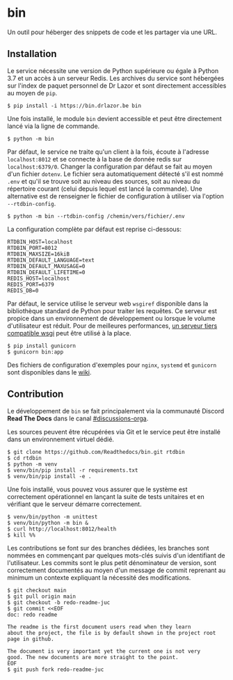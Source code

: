 # bin

Un outil pour héberger des snippets de code et les partager via une URL.

## Installation

Le service nécessite une version de Python supérieure ou égale à Python 3.7 et un accès à un serveur Redis. Les archives du service sont hébergées sur l'index de paquet personnel de Dr Lazor et sont directement accessibles au moyen de `pip`.

	$ pip install -i https://bin.drlazor.be bin

Une fois installé, le module `bin` devient accessible et peut être directement lancé via la ligne de commande.

	$ python -m bin

Par défaut, le service ne traite qu'un client à la fois, écoute à l'adresse `localhost:8012` et se connecte à la base de donnée redis sur `localhost:6379/0`. Changer la configuration par défaut se fait au moyen d'un fichier `dotenv`. Le fichier sera automatiquement détecté s'il est nommé `.env` et qu'il se trouve soit au niveau des sources, soit au niveau du répertoire courant (celui depuis lequel est lancé la commande). Une alternative est de renseigner le fichier de configuration à utiliser via l'option `--rtdbin-config`.

	$ python -m bin --rtdbin-config /chemin/vers/fichier/.env

La configuration complète par défaut est reprise ci-dessous:

    RTDBIN_HOST=localhost
    RTDBIN_PORT=8012
    RTDBIN_MAXSIZE=16kiB
    RTDBIN_DEFAULT_LANGUAGE=text
    RTDBIN_DEFAULT_MAXUSAGE=0
    RTDBIN_DEFAULT_LIFETIME=0
    REDIS_HOST=localhost
    REDIS_PORT=6379
    REDIS_DB=0

Par défaut, le service utilise le serveur web `wsgiref` disponible dans la bibliothèque standard de Python pour traiter les requêtes. Ce serveur est propice dans un environnement de développement ou lorsque le volume d'utilisateur est réduit. Pour de meilleures performances, [un serveur tiers compatible wsgi](https://wsgi.readthedocs.io/en/latest/servers.html) peut être utilisé à la place.

	$ pip install gunicorn
	$ gunicorn bin:app

Des fichiers de configuration d'exemples pour `nginx`, `systemd` et `gunicorn` sont disponibles dans le [wiki](https://github.com/readthedocs-fr/bin/wiki/systemd-nginx-gunicorn).

## Contribution

Le développement de `bin` se fait principalement via la communauté Discord **Read The Docs** dans le canal [#discussions-orga](https://discord.gg/FECbXpmj7m).

Les sources peuvent être récupérées via Git et le service peut être installé dans un environnement virtuel dédié.

	$ git clone https://github.com/Readthedocs/bin.git rtdbin
	$ cd rtdbin
	$ python -m venv
	$ venv/bin/pip install -r requirements.txt
	$ venv/bin/pip install -e .

Une fois installé, vous pouvez vous assurer que le système est correctement opérationnel en lançant la suite de tests unitaires et en vérifiant que le serveur démarre correctement.

	$ venv/bin/python -m unittest
	$ venv/bin/python -m bin &
	$ curl http://localhost:8012/health
	$ kill %%

Les contributions se font sur des branches dédiées, les branches sont nommées en commençant par quelques mots-clés suivis d'un identifiant de l'utilisateur. Les commits sont le plus petit dénominateur de version, sont correctement documentés au moyen d'un message de commit reprenant au minimum un contexte expliquant la nécessité des modifications.

	$ git checkout main
	$ git pull origin main
	$ git checkout -b redo-readme-juc
	$ git commit <<EOF
	doc: redo readme
	
	The readme is the first document users read when they learn
	about the project, the file is by default shown in the project root
	page in github.
	
	The document is very important yet the current one is not very
	good. The new documents are more straight to the point.
	EOF
	$ git push fork redo-readme-juc
